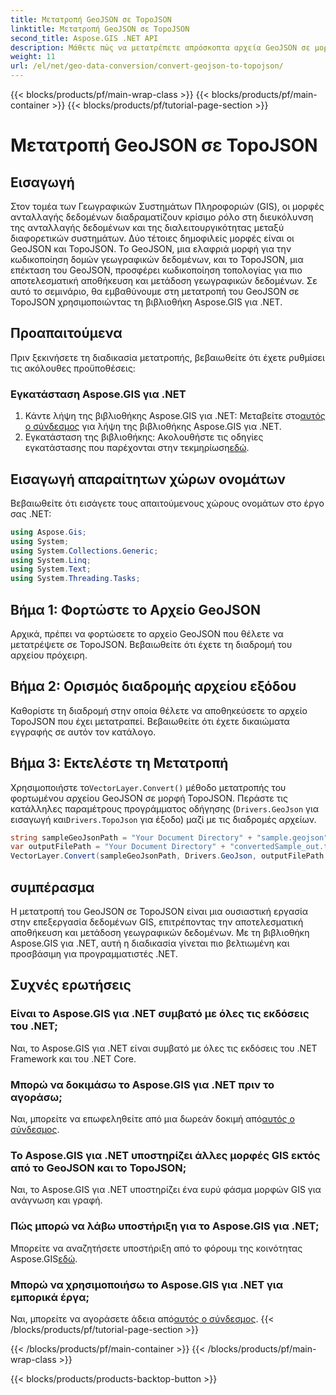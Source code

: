 ```yaml
---
title: Μετατροπή GeoJSON σε TopoJSON
linktitle: Μετατροπή GeoJSON σε TopoJSON
second_title: Aspose.GIS .NET API
description: Μάθετε πώς να μετατρέπετε απρόσκοπτα αρχεία GeoJSON σε μορφή TopoJSON χρησιμοποιώντας το Aspose.GIS για τη βιβλιοθήκη .NET. Ενισχύστε την αποτελεσματικότητα επεξεργασίας δεδομένων GIS.
weight: 11
url: /el/net/geo-data-conversion/convert-geojson-to-topojson/
---
```


{{< blocks/products/pf/main-wrap-class >}}
{{< blocks/products/pf/main-container >}}
{{< blocks/products/pf/tutorial-page-section >}}

# Μετατροπή GeoJSON σε TopoJSON

## Εισαγωγή
Στον τομέα των Γεωγραφικών Συστημάτων Πληροφοριών (GIS), οι μορφές ανταλλαγής δεδομένων διαδραματίζουν κρίσιμο ρόλο στη διευκόλυνση της ανταλλαγής δεδομένων και της διαλειτουργικότητας μεταξύ διαφορετικών συστημάτων. Δύο τέτοιες δημοφιλείς μορφές είναι οι GeoJSON και TopoJSON. Το GeoJSON, μια ελαφριά μορφή για την κωδικοποίηση δομών γεωγραφικών δεδομένων, και το TopoJSON, μια επέκταση του GeoJSON, προσφέρει κωδικοποίηση τοπολογίας για πιο αποτελεσματική αποθήκευση και μετάδοση γεωγραφικών δεδομένων. Σε αυτό το σεμινάριο, θα εμβαθύνουμε στη μετατροπή του GeoJSON σε TopoJSON χρησιμοποιώντας τη βιβλιοθήκη Aspose.GIS για .NET.
## Προαπαιτούμενα
Πριν ξεκινήσετε τη διαδικασία μετατροπής, βεβαιωθείτε ότι έχετε ρυθμίσει τις ακόλουθες προϋποθέσεις:
### Εγκατάσταση Aspose.GIS για .NET
1.  Κάντε λήψη της βιβλιοθήκης Aspose.GIS για .NET: Μεταβείτε στο[αυτός ο σύνδεσμος](https://releases.aspose.com/gis/net/) για λήψη της βιβλιοθήκης Aspose.GIS για .NET.
2.  Εγκατάσταση της βιβλιοθήκης: Ακολουθήστε τις οδηγίες εγκατάστασης που παρέχονται στην τεκμηρίωση[εδώ](https://reference.aspose.com/gis/net/).

## Εισαγωγή απαραίτητων χώρων ονομάτων
Βεβαιωθείτε ότι εισάγετε τους απαιτούμενους χώρους ονομάτων στο έργο σας .NET:
```csharp
using Aspose.Gis;
using System;
using System.Collections.Generic;
using System.Linq;
using System.Text;
using System.Threading.Tasks;
```

## Βήμα 1: Φορτώστε το Αρχείο GeoJSON
Αρχικά, πρέπει να φορτώσετε το αρχείο GeoJSON που θέλετε να μετατρέψετε σε TopoJSON. Βεβαιωθείτε ότι έχετε τη διαδρομή του αρχείου πρόχειρη.
## Βήμα 2: Ορισμός διαδρομής αρχείου εξόδου
Καθορίστε τη διαδρομή στην οποία θέλετε να αποθηκεύσετε το αρχείο TopoJSON που έχει μετατραπεί. Βεβαιωθείτε ότι έχετε δικαιώματα εγγραφής σε αυτόν τον κατάλογο.
## Βήμα 3: Εκτελέστε τη Μετατροπή
 Χρησιμοποιήστε το`VectorLayer.Convert()` μέθοδο μετατροπής του φορτωμένου αρχείου GeoJSON σε μορφή TopoJSON. Περάστε τις κατάλληλες παραμέτρους προγράμματος οδήγησης (`Drivers.GeoJson` για εισαγωγή και`Drivers.TopoJson` για έξοδο) μαζί με τις διαδρομές αρχείων.
```csharp
string sampleGeoJsonPath = "Your Document Directory" + "sample.geojson";
var outputFilePath = "Your Document Directory" + "convertedSample_out.topojson";
VectorLayer.Convert(sampleGeoJsonPath, Drivers.GeoJson, outputFilePath, Drivers.TopoJson);
```

## συμπέρασμα
Η μετατροπή του GeoJSON σε TopoJSON είναι μια ουσιαστική εργασία στην επεξεργασία δεδομένων GIS, επιτρέποντας την αποτελεσματική αποθήκευση και μετάδοση γεωγραφικών δεδομένων. Με τη βιβλιοθήκη Aspose.GIS για .NET, αυτή η διαδικασία γίνεται πιο βελτιωμένη και προσβάσιμη για προγραμματιστές .NET.
## Συχνές ερωτήσεις
### Είναι το Aspose.GIS για .NET συμβατό με όλες τις εκδόσεις του .NET;
Ναι, το Aspose.GIS για .NET είναι συμβατό με όλες τις εκδόσεις του .NET Framework και του .NET Core.
### Μπορώ να δοκιμάσω το Aspose.GIS για .NET πριν το αγοράσω;
 Ναι, μπορείτε να επωφεληθείτε από μια δωρεάν δοκιμή από[αυτός ο σύνδεσμος](https://releases.aspose.com/).
### Το Aspose.GIS για .NET υποστηρίζει άλλες μορφές GIS εκτός από το GeoJSON και το TopoJSON;
Ναι, το Aspose.GIS για .NET υποστηρίζει ένα ευρύ φάσμα μορφών GIS για ανάγνωση και γραφή.
### Πώς μπορώ να λάβω υποστήριξη για το Aspose.GIS για .NET;
 Μπορείτε να αναζητήσετε υποστήριξη από το φόρουμ της κοινότητας Aspose.GIS[εδώ](https://forum.aspose.com/c/gis/33).
### Μπορώ να χρησιμοποιήσω το Aspose.GIS για .NET για εμπορικά έργα;
 Ναι, μπορείτε να αγοράσετε άδεια από[αυτός ο σύνδεσμος](https://purchase.aspose.com/buy).
{{< /blocks/products/pf/tutorial-page-section >}}

{{< /blocks/products/pf/main-container >}}
{{< /blocks/products/pf/main-wrap-class >}}

{{< blocks/products/products-backtop-button >}}
